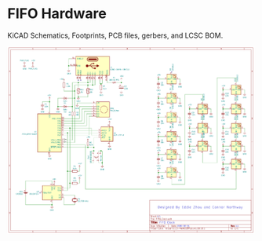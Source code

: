 # FIFO Hardware
KiCAD Schematics, Footprints, PCB files, gerbers, and LCSC BOM.

![Preview of Schematic](./fifo-sch.png)
